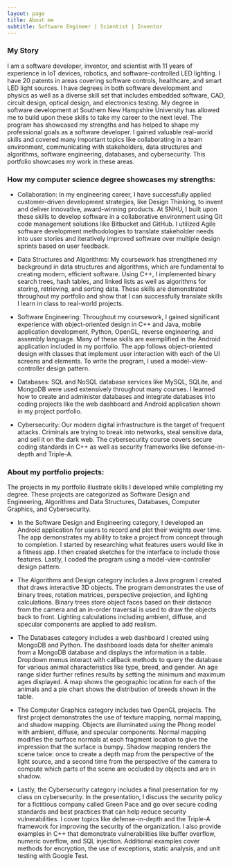 ```yaml
---
layout: page
title: About me
subtitle: Software Engineer | Scientist | Inventor
---
```


### My Story

I am a software developer, inventor, and scientist with 11 years of experience in IoT devices, robotics, and software-controlled LED lighting. I have 20 patents in areas covering software controls, healthcare, and smart LED light sources. I have degrees in both software development and physics as well as a diverse skill set that includes embedded software, CAD, circuit design, optical design, and electronics testing. My degree in software development at Southern New Hampshire University has allowed me to build upon these skills to take my career to the next level. The program has showcased my strengths and has helped to shape my professional goals as a software developer. I gained valuable real-world skills and covered many important topics like collaborating in a team environment, communicating with stakeholders, data structures and algorithms, software engineering, databases, and cybersecurity. This portfolio showcases my work in these areas.

### How my computer science degree showcases my strengths:

* Collaboration: In my engineering career, I have successfully applied customer-driven development strategies, like Design Thinking, to invent and deliver innovative, award-winning products. At SNHU, I built upon these skills to develop software in a collaborative environment using Git code management solutions like Bitbucket and GitHub. I utilized Agile software development methodologies to translate stakeholder needs into user stories and iteratively improved software over multiple design sprints based on user feedback.

* Data Structures and Algorithms: My coursework has strengthened my background in data structures and algorithms, which are fundamental to creating modern, efficient software. Using C++, I implemented binary search trees, hash tables, and linked lists as well as algorithms for storing, retrieving, and sorting data. These skills are demonstrated throughout my portfolio and show that I can successfully translate skills I learn in class to real-world projects.

* Software Engineering: Throughout my coursework, I gained significant experience with object-oriented design in C++ and Java, mobile application development, Python, OpenGL, reverse engineering, and assembly language. Many of these skills are exemplified in the Android application included in my portfolio. The app follows object-oriented design with classes that implement user interaction with each of the UI screens and elements. To write the program, I used a model-view-controller design pattern.

* Databases: SQL and NoSQL database services like MySQL, SQLite, and MongoDB were used extensively throughout many courses. I learned how to create and administer databases and integrate databases into coding projects like the web dashboard and Android application shown in my project portfolio.

* Cybersecurity: Our modern digital infrastructure is the target of frequent attacks. Criminals are trying to break into networks, steal sensitive data, and sell it on the dark web. The cybersecurity course covers secure coding standards in C++ as well as security frameworks like defense-in-depth and Triple-A.

### About my portfolio projects:

The projects in my portfolio illustrate skills I developed while completing my degree. These projects are categorized as Software Design and Engineering, Algorithms and Data Structures, Databases, Computer Graphics, and Cybersecurity. 

* In the Software Design and Engineering category, I developed an Android application for users to record and plot their weights over time. The app demonstrates my ability to take a project from concept through to completion. I started by researching what features users would like in a fitness app. I then created sketches for the interface to include those features. Lastly, I coded the program using a model-view-controller design pattern.

* The Algorithms and Design category includes a Java program I created that draws interactive 3D objects. The program demonstrates the use of binary trees, rotation matrices, perspective projection, and lighting calculations. Binary trees store object faces based on their distance from the camera and an in-order traversal is used to draw the objects back to front. Lighting calculations including ambient, diffuse, and specular components are applied to add realism.

* The Databases category includes a web dashboard I created using MongoDB and Python. The dashboard loads data for shelter animals from a MongoDB database and displays the information in a table. Dropdown menus interact with callback methods to query the database for various animal characteristics like type, breed, and gender. An age range slider further refines results by setting the minimum and maximum ages displayed. A map shows the geographic location for each of the animals and a pie chart shows the distribution of breeds shown in the table.

* The Computer Graphics category includes two OpenGL projects. The first project demonstrates the use of texture mapping, normal mapping, and shadow mapping. Objects are illuminated using the Phong model with ambient, diffuse, and specular components. Normal mapping modifies the surface normals at each fragment location to give the impression that the surface is bumpy. Shadow mapping renders the scene twice: once to create a depth map from the perspective of the light source, and a second time from the perspective of the camera to compute which parts of the scene are occluded by objects and are in shadow.

* Lastly, the Cybersecurity category includes a final presentation for my class on cybersecurity. In the presentation, I discuss the security policy for a fictitious company called Green Pace and go over secure coding standards and best practices that can help reduce security vulnerabilities. I cover topics like defense-in-depth and the Triple-A framework for improving the security of the organization. I also provide examples in C++ that demonstrate vulnerabilities like buffer overflow, numeric overflow, and SQL injection. Additional examples cover methods for encryption, the use of exceptions, static analysis, and unit testing with Google Test.

